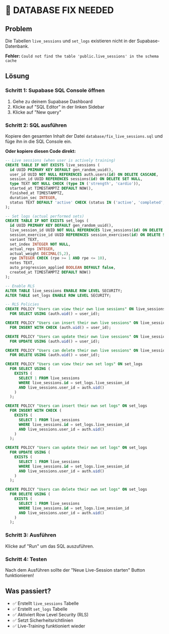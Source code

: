 # 🚨 DATABASE FIX NEEDED

## Problem
Die Tabellen `live_sessions` und `set_logs` existieren nicht in der Supabase-Datenbank.

**Fehler:** `Could not find the table 'public.live_sessions' in the schema cache`

## Lösung

### Schritt 1: Supabase SQL Console öffnen
1. Gehe zu deinem Supabase Dashboard
2. Klicke auf "SQL Editor" in der linken Sidebar
3. Klicke auf "New query"

### Schritt 2: SQL ausführen
Kopiere den gesamten Inhalt der Datei `database/fix_live_sessions.sql` und füge ihn in die SQL Console ein.

**Oder kopiere diesen Code direkt:**

```sql
-- Live sessions (when user is actively training)
CREATE TABLE IF NOT EXISTS live_sessions (
  id UUID PRIMARY KEY DEFAULT gen_random_uuid(),
  user_id UUID NOT NULL REFERENCES auth.users(id) ON DELETE CASCADE,
  session_id UUID REFERENCES sessions(id) ON DELETE SET NULL,
  type TEXT NOT NULL CHECK (type IN ('strength', 'cardio')),
  started_at TIMESTAMPTZ DEFAULT NOW(),
  finished_at TIMESTAMPTZ,
  duration_sec INTEGER,
  status TEXT DEFAULT 'active' CHECK (status IN ('active', 'completed', 'aborted'))
);

-- Set logs (actual performed sets)
CREATE TABLE IF NOT EXISTS set_logs (
  id UUID PRIMARY KEY DEFAULT gen_random_uuid(),
  live_session_id UUID NOT NULL REFERENCES live_sessions(id) ON DELETE CASCADE,
  session_exercise_id UUID REFERENCES session_exercises(id) ON DELETE SET NULL,
  variant TEXT,
  set_index INTEGER NOT NULL,
  actual_reps INTEGER,
  actual_weight DECIMAL(5,2),
  rpe INTEGER CHECK (rpe >= 1 AND rpe <= 10),
  notes TEXT,
  auto_progression_applied BOOLEAN DEFAULT false,
  created_at TIMESTAMPTZ DEFAULT NOW()
);

-- Enable RLS
ALTER TABLE live_sessions ENABLE ROW LEVEL SECURITY;
ALTER TABLE set_logs ENABLE ROW LEVEL SECURITY;

-- RLS Policies
CREATE POLICY "Users can view their own live sessions" ON live_sessions
  FOR SELECT USING (auth.uid() = user_id);

CREATE POLICY "Users can insert their own live sessions" ON live_sessions
  FOR INSERT WITH CHECK (auth.uid() = user_id);

CREATE POLICY "Users can update their own live sessions" ON live_sessions
  FOR UPDATE USING (auth.uid() = user_id);

CREATE POLICY "Users can delete their own live sessions" ON live_sessions
  FOR DELETE USING (auth.uid() = user_id);

CREATE POLICY "Users can view their own set logs" ON set_logs
  FOR SELECT USING (
    EXISTS (
      SELECT 1 FROM live_sessions 
      WHERE live_sessions.id = set_logs.live_session_id 
      AND live_sessions.user_id = auth.uid()
    )
  );

CREATE POLICY "Users can insert their own set logs" ON set_logs
  FOR INSERT WITH CHECK (
    EXISTS (
      SELECT 1 FROM live_sessions 
      WHERE live_sessions.id = set_logs.live_session_id 
      AND live_sessions.user_id = auth.uid()
    )
  );

CREATE POLICY "Users can update their own set logs" ON set_logs
  FOR UPDATE USING (
    EXISTS (
      SELECT 1 FROM live_sessions 
      WHERE live_sessions.id = set_logs.live_session_id 
      AND live_sessions.user_id = auth.uid()
    )
  );

CREATE POLICY "Users can delete their own set logs" ON set_logs
  FOR DELETE USING (
    EXISTS (
      SELECT 1 FROM live_sessions 
      WHERE live_sessions.id = set_logs.live_session_id 
      AND live_sessions.user_id = auth.uid()
    )
  );
```

### Schritt 3: Ausführen
Klicke auf "Run" um das SQL auszuführen.

### Schritt 4: Testen
Nach dem Ausführen sollte der "Neue Live-Session starten" Button funktionieren!

## Was passiert?
- ✅ Erstellt `live_sessions` Tabelle
- ✅ Erstellt `set_logs` Tabelle  
- ✅ Aktiviert Row Level Security (RLS)
- ✅ Setzt Sicherheitsrichtlinien
- ✅ Live-Training funktioniert wieder

